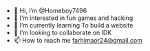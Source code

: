- 👋 Hi, I’m @Homeboy7496
- 👀 I’m interested in fun games and hacking
- 🌱 I’m currently learning To build a website 
- 💞️ I’m looking to collaborate on IDK
- 📫 How to reach me farhimaor24@gmail.com

<!---
Homeboy7496/Homeboy7496 is a ✨ special ✨ repository because its `README.md` (this file) appears on your GitHub profile.
You can click the Preview link to take a look at your changes.
--->
